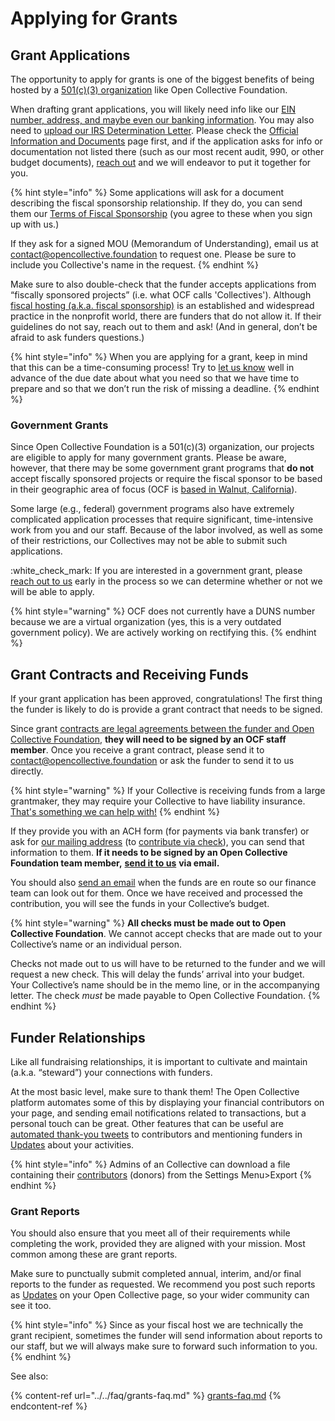 # Applying for Grants

## Grant Applications

The opportunity to apply for grants is one of the biggest benefits of being hosted by a [501(c)(3) organization](../../what-we-offer/fiscal-hosting.md#what-does-501-c-3-mean) like Open Collective Foundation.

When drafting grant applications, you will likely need info like our [EIN number, address, and maybe even our banking information](../../about/official-information-and-documents.md). You may also need to [upload our IRS Determination Letter](../../about/official-information-and-documents.md#nonprofit-status). Please check the [Official Information and Documents](../../about/official-information-and-documents.md) page first, and if the application asks for info or documentation not listed there (such as our most recent audit, 990, or other budget documents), [reach out](../../about/contact-us.md) and we will endeavor to put it together for you.

{% hint style="info" %}
Some applications will ask for a document describing the fiscal sponsorship relationship. If they do, you can send them our [Terms of Fiscal Sponsorship](../../getting-started/terms.md) (you agree to these when you sign up with us.)

If they ask for a signed MOU (Memorandum of Understanding), email us at [contact@opencollective.foundation](mailto:%20contact@opencollective.foundation) to request one. Please be sure to include you Collective's name in the request.
{% endhint %}

Make sure to also double-check that the funder accepts applications from “fiscally sponsored projects” (i.e. what OCF calls 'Collectives'). Although [fiscal hosting (a.k.a. fiscal sponsorship)](../../what-we-offer/fiscal-hosting.md) is an established and widespread practice in the nonprofit world, there are funders that do not allow it. If their guidelines do not say, reach out to them and ask! (And in general, don’t be afraid to ask funders questions.)

{% hint style="info" %}
When you are applying for a grant, keep in mind that this can be a time-consuming process! Try to [let us know](../../about/contact-us.md) well in advance of the due date about what you need so that we have time to prepare and so that we don’t run the risk of missing a deadline.
{% endhint %}

### **Government Grants**

Since Open Collective Foundation is a 501(c)(3) organization, our projects are eligible to apply for many government grants. Please be aware, however, that there may be some government grant programs that **do not** accept fiscally sponsored projects or require the fiscal sponsor to be based in their geographic area of focus (OCF is [based in Walnut, California](../../about/official-information-and-documents.md#address)).

Some large (e.g., federal) government programs also have extremely complicated application processes that require significant, time-intensive work from you and our staff. Because of the labor involved, as well as some of their restrictions, our Collectives may not be able to submit such applications.

:white\_check\_mark: If you are interested in a government grant, please [reach out to us](../../about/contact-us.md) early in the process so we can determine whether or not we will be able to apply.

{% hint style="warning" %}
OCF does not currently have a DUNS number because we are a virtual organization (yes, this is a very outdated government policy). We are actively working on rectifying this.
{% endhint %}

## Grant Contracts and Receiving Funds

If your grant application has been approved, congratulations! The first thing the funder is likely to do is provide a grant contract that needs to be signed.

Since grant [contracts are legal agreements between the funder and Open Collective Foundation](../policies/#situations-where-we-need-to-be-involved), **they will need to be signed by an OCF staff member**. Once you receive a grant contract, please send it to [contact@opencollective.foundation](mailto:contact@opencollective.foundation) or ask the funder to send it to us directly.

{% hint style="warning" %}
If your Collective is receiving funds from a large grantmaker, they may require your Collective to have liability insurance. [That's something we can help with!](../../what-we-offer/liability-insurance.md)
{% endhint %}

If they provide you with an ACH form (for payments via bank transfer) or ask for [our mailing address](../../about/official-information-and-documents.md#address) (to [contribute via check](checks.md)), you can send that information to them. **If it needs to be signed by an Open Collective Foundation team member,** [**send it to us**](../../about/contact-us.md) **via email.**

You should also [send an email](../../faq/grants-faq.md#expecting-incoming-grant-funds) when the funds are en route so our finance team can look out for them. Once we have received and processed the contribution, you will see the funds in your Collective’s budget.

{% hint style="warning" %}
**All checks must be made out to Open Collective Foundation**. We cannot accept checks that are made out to your Collective’s name or an individual person.

Checks not made out to us will have to be returned to the funder and we will request a new check. This will delay the funds’ arrival into your budget. Your Collective’s name should be in the memo line, or in the accompanying letter. The check _must_ be made payable to Open Collective Foundation.
{% endhint %}

## Funder Relationships

Like all fundraising relationships, it is important to cultivate and maintain (a.k.a. “steward”) your connections with funders.

At the most basic level, make sure to thank them! The Open Collective platform automates some of this by displaying your financial contributors on your page, and sending email notifications related to transactions, but a personal touch can be great. Other features that can be useful are [automated thank-you tweets](https://docs.opencollective.com/help/collectives/integrations#twitter-integration) to contributors and mentioning funders in [Updates](https://docs.opencollective.com/help/collectives/communication#updates) about your activities.

{% hint style="info" %}
Admins of an Collective can download a file containing their [contributors](https://docs.opencollective.com/help/collectives/data-export#export-csv) (donors) from the Settings Menu>Export
{% endhint %}

### **Grant Reports**

You should also ensure that you meet all of their requirements while completing the work, provided they are aligned with your mission. Most common among these are grant reports.

Make sure to punctually submit completed annual, interim, and/or final reports to the funder as requested. We recommend you post such reports as [Updates](https://docs.opencollective.com/help/collectives/communication#updates) on your Open Collective page, so your wider community can see it too.

{% hint style="info" %}
Since as your fiscal host we are technically the grant recipient, sometimes the funder will send information about reports to our staff, but we will always make sure to forward such information to you.
{% endhint %}

See also:

{% content-ref url="../../faq/grants-faq.md" %}
[grants-faq.md](../../faq/grants-faq.md)
{% endcontent-ref %}
